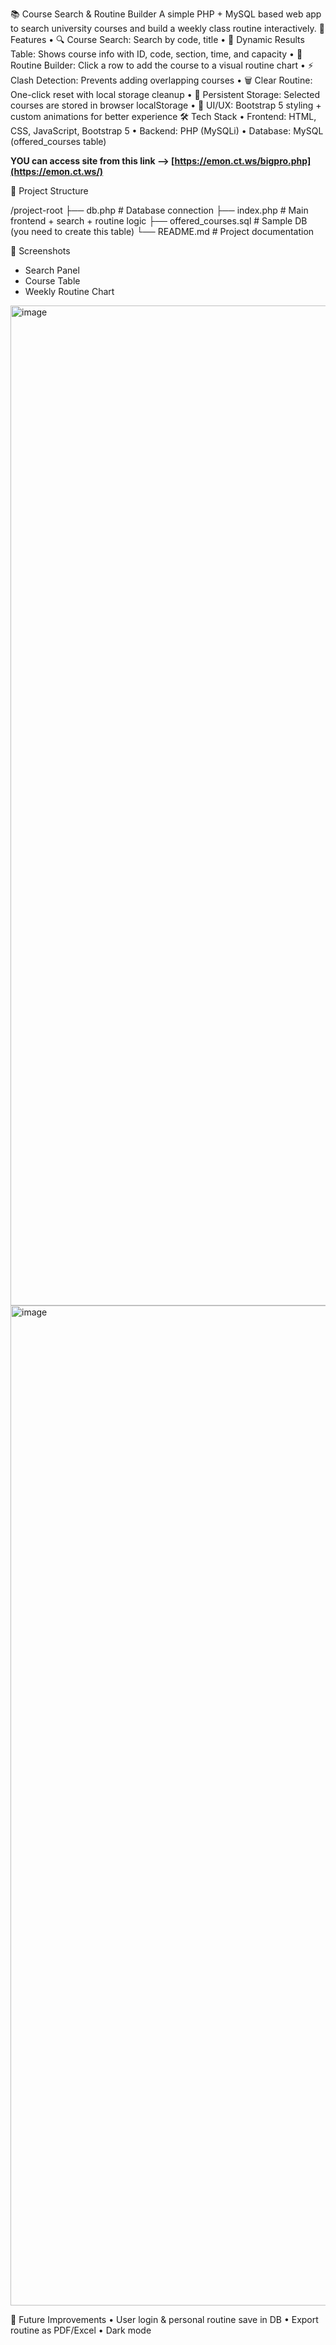 📚 Course Search & Routine Builder
A simple PHP + MySQL based web app to search university courses and build a weekly class routine interactively.
🚀 Features
•	🔍 Course Search: Search by code, title
•	📝 Dynamic Results Table: Shows course info with ID, code, section, time, and capacity
•	📅 Routine Builder: Click a row to add the course to a visual routine chart
•	⚡ Clash Detection: Prevents adding overlapping courses
•	🗑 Clear Routine: One-click reset with local storage cleanup
•	💾 Persistent Storage: Selected courses are stored in browser localStorage
•	🎨 UI/UX: Bootstrap 5 styling + custom animations for better experience
🛠️ Tech Stack
•	Frontend: HTML, CSS, JavaScript, Bootstrap 5
•	Backend: PHP (MySQLi)
•	Database: MySQL (offered_courses table)

**YOU can access site from this link --> [https://emon.ct.ws/bigpro.php](https://emon.ct.ws/)**


📂 Project Structure

/project-root
 ├── db.php              # Database connection
 ├── index.php           # Main frontend + search + routine logic
 ├── offered_courses.sql # Sample DB (you need to create this table)
 └── README.md           # Project documentation


📸 Screenshots
- Search Panel
- Course Table
- Weekly Routine Chart
<img width="2560" height="1600" alt="image" src="https://github.com/user-attachments/assets/f9348217-8295-40e2-98e7-e453fd33d144" />

<img width="2560" height="1600" alt="image" src="https://github.com/user-attachments/assets/cbb3fa37-72a6-4fce-b8db-f630b4dc444b" />



🔮 Future Improvements
•	User login & personal routine save in DB
•	Export routine as PDF/Excel
•	Dark mode
